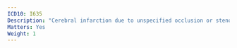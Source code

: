 ```yaml
---
ICD10: I635
Description: "Cerebral infarction due to unspecified occlusion or stenosis of cerebral arteries"
Matters: Yes
Weight: 1
---
```

